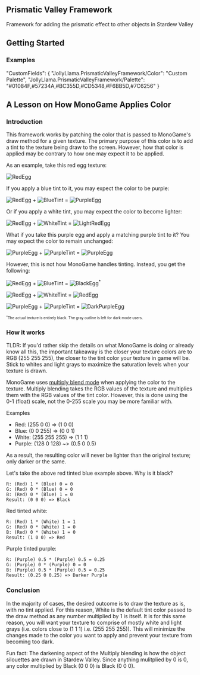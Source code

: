 ## Prismatic Valley Framework
Framework for adding the prismatic effect to other objects in Stardew Valley

## Getting Started

### Examples

"CustomFields": {
  "JollyLlama.PrismaticValleyFramework/Color": "Custom Palette",
  "JollyLlama.PrismaticValleyFramework/Palette": "#01084F,#57234A,#BC355D,#CD5348,#F6BB5D,#7C6256"
}

## A Lesson on How MonoGame Applies Color
### Introduction
This framework works by patching the color that is passed to MonoGame's draw method for a given texture. The primary purpose of this color is to add a tint to the texture being draw to the screen. However, how that color is applied may be contrary to how one may expect it to be applied. 

As an example, take this red egg texture:

![RedEgg](https://github.com/Jolly-Alpaca/PrismaticValleyFramework/assets/140008804/c9cd2335-854b-4a0d-abe4-ed4699134cf6)

If you apply a blue tint to it, you may expect the color to be purple:

![RedEgg](https://github.com/Jolly-Alpaca/PrismaticValleyFramework/assets/140008804/c9cd2335-854b-4a0d-abe4-ed4699134cf6) + 
![BlueTint](https://github.com/Jolly-Alpaca/PrismaticValleyFramework/assets/140008804/b67e1a4e-810d-4332-92ac-09f9379744fe) =
![PurpleEgg](https://github.com/Jolly-Alpaca/PrismaticValleyFramework/assets/140008804/a03e3f74-3021-4d81-b326-bd884504e930)

Or if you apply a white tint, you may expect the color to become lighter:

![RedEgg](https://github.com/Jolly-Alpaca/PrismaticValleyFramework/assets/140008804/c9cd2335-854b-4a0d-abe4-ed4699134cf6) + 
![WhiteTint](https://github.com/Jolly-Alpaca/PrismaticValleyFramework/assets/140008804/8dd40bff-d57c-4635-b2e5-eb45efb4ba34) =
![LightRedEgg](https://github.com/Jolly-Alpaca/PrismaticValleyFramework/assets/140008804/ffbf678e-8e42-472f-8838-155fe36fa994)

What if you take this purple egg and apply a matching purple tint to it? You may expect the color to remain unchanged:

![PurpleEgg](https://github.com/Jolly-Alpaca/PrismaticValleyFramework/assets/140008804/85473352-0905-45d8-a779-30b665515dc8) +
![PurpleTint](https://github.com/Jolly-Alpaca/PrismaticValleyFramework/assets/140008804/f399dec9-0fcf-4d2b-97e1-a24b625c0ca1) =
![PurpleEgg](https://github.com/Jolly-Alpaca/PrismaticValleyFramework/assets/140008804/85473352-0905-45d8-a779-30b665515dc8)

However, this is not how MonoGame handles tinting. Instead, you get the following:

![RedEgg](https://github.com/Jolly-Alpaca/PrismaticValleyFramework/assets/140008804/c9cd2335-854b-4a0d-abe4-ed4699134cf6) + 
![BlueTint](https://github.com/Jolly-Alpaca/PrismaticValleyFramework/assets/140008804/b67e1a4e-810d-4332-92ac-09f9379744fe) =
![BlackEgg](https://github.com/Jolly-Alpaca/PrismaticValleyFramework/assets/140008804/07f7fbcd-beb8-4ae9-8f34-175356be7723)<sup>*</sup>

![RedEgg](https://github.com/Jolly-Alpaca/PrismaticValleyFramework/assets/140008804/c9cd2335-854b-4a0d-abe4-ed4699134cf6) + 
![WhiteTint](https://github.com/Jolly-Alpaca/PrismaticValleyFramework/assets/140008804/8dd40bff-d57c-4635-b2e5-eb45efb4ba34) =
![RedEgg](https://github.com/Jolly-Alpaca/PrismaticValleyFramework/assets/140008804/c9cd2335-854b-4a0d-abe4-ed4699134cf6)

![PurpleEgg](https://github.com/Jolly-Alpaca/PrismaticValleyFramework/assets/140008804/85473352-0905-45d8-a779-30b665515dc8) +
![PurpleTint](https://github.com/Jolly-Alpaca/PrismaticValleyFramework/assets/140008804/f399dec9-0fcf-4d2b-97e1-a24b625c0ca1) =
![DarkPurpleEgg](https://github.com/Jolly-Alpaca/PrismaticValleyFramework/assets/140008804/501a0dfa-130d-4c87-a381-990303268e7c)


<sub><sup><sup>*</sup>The actual texture is entirely black. The gray outline is left for dark mode users.</sup></sub>

### How it works
TLDR: If you'd rather skip the details on what MonoGame is doing or already know all this, the important takeaway is the closer your texture colors are to RGB (255 255 255), the closer to the tint color your texture in game will be. Stick to whites and light grays to maximize the saturation levels when your texture is drawn. 

MonoGame uses [multiply blend mode](https://en.wikipedia.org/wiki/Blend_modes#Multiply) when applying the color to the texture. Multiply blending takes the RGB values of the texture and multiplies them with the RGB values of the tint color. However, this is done using the 0-1 (float) scale, not the 0-255 scale you may be more familiar with.

Examples
- Red: (255 0 0) => (1 0 0)
- Blue: (0 0 255) => (0 0 1)
- White: (255 255 255) => (1 1 1)
- Purple: (128 0 128) ~> (0.5 0 0.5)

As a result, the resulting color will never be lighter than the original texture; only darker or the same. 

Let's take the above red tinted blue example above. Why is it black?
```
R: (Red) 1 * (Blue) 0 = 0
G: (Red) 0 * (Blue) 0 = 0
B: (Red) 0 * (Blue) 1 = 0
Result: (0 0 0) => Black
```

Red tinted white:
```
R: (Red) 1 * (White) 1 = 1
G: (Red) 0 * (White) 1 = 0
B: (Red) 0 * (White) 1 = 0
Result: (1 0 0) => Red
```

Purple tinted purple:
```
R: (Purple) 0.5 * (Purple) 0.5 = 0.25
G: (Purple) 0 * (Purple) 0 = 0
B: (Purple) 0.5 * (Purple) 0.5 = 0.25
Result: (0.25 0 0.25) => Darker Purple
```

### Conclusion
In the majority of cases, the desired outcome is to draw the texture as is, with no tint applied. For this reason, White is the default tint color passed to the draw method as any number multiplied by 1 is itself. It is for this same reason, you will want your texture to comprise of mostly white and light grays (i.e. colors close to (1 1 1) i.e. (255 255 255)). This will minimize the changes made to the color you want to apply and prevent your texture from becoming too dark.

Fun fact: The darkening aspect of the Multiply blending is how the object silouettes are drawn in Stardew Valley. Since anything mulitplied by 0 is 0, any color multiplied by Black (0 0 0) is Black (0 0 0).
